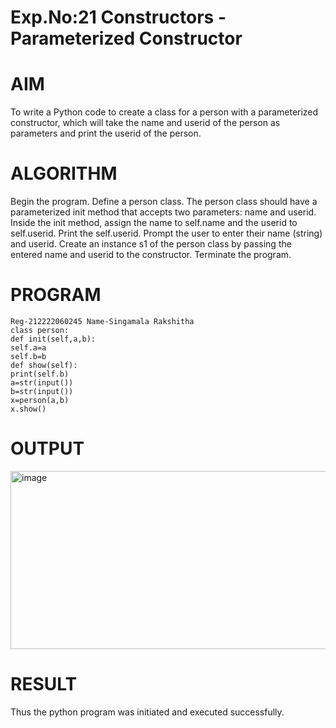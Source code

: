 # Exp.No:21 Constructors - Parameterized Constructor
# AIM
To write a Python code to create a class for a person with a parameterized constructor, which will take the name and userid of the person as parameters and print the userid of the person.

# ALGORITHM
Begin the program. Define a person class. The person class should have a parameterized init method that accepts two parameters: name and userid. Inside the init method, assign the name to self.name and the userid to self.userid. Print the self.userid. Prompt the user to enter their name (string) and userid. Create an instance s1 of the person class by passing the entered name and userid to the constructor. Terminate the program.

# PROGRAM
~~~
Reg-212222060245 Name-Singamala Rakshitha
class person:
def init(self,a,b):
self.a=a
self.b=b
def show(self):
print(self.b)
a=str(input())
b=str(input())
x=person(a,b)
x.show()
~~~
# OUTPUT
<img width="1091" height="285" alt="image" src="https://github.com/user-attachments/assets/91264270-697c-49b0-b1a8-2b217d77b2e8" />

# RESULT
Thus the python program was initiated and executed successfully.
